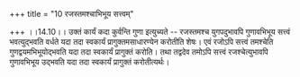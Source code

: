 +++
title = "10 रजस्तमश्चाभिभूय सत्त्वम्"

+++
।।14.10।। उक्तं कार्यं कदा कुर्वन्ति गुणा इत्युच्यते -- रजस्तमश्च
युगपदुभावपि गुणावभिभूय सत्त्वं भवत्युद्भवति वर्धते यदा तदा स्वकार्यं
प्रागुक्तमसाधारण्येन करोतीति शेषः। एवं रजोऽपि सत्त्वं तमश्चेति
गुणद्वयमभिभूयोद्भवति यदा तदा स्वकार्यं प्रागुक्तं करोति। तथा तद्वदेव
तमोऽपि सत्त्वं रजश्चेत्युभावपि गुणावभिभूय उद्भवति यदा तदा स्वकार्यं
प्रागुक्तं करोतीत्यर्थः।
